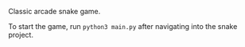 Classic arcade snake game.

To start the game, run `python3 main.py` after navigating into the snake project.